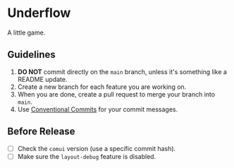 # Underflow

A little game.

## Guidelines

1. **DO NOT** commit directly on the `main` branch, unless it's something like a README update.
2. Create a new branch for each feature you are working on.
3. When you are done, create a pull request to merge your branch into `main`.
4. Use [Conventional Commits](https://www.conventionalcommits.org/en/v1.0.0/) for your commit messages.

## Before Release

- [ ] Check the `comui` version (use a specific commit hash).
- [ ] Make sure the `layout-debug` feature is disabled.
